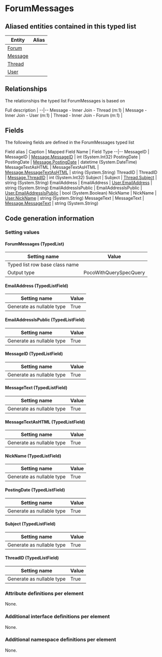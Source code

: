 ﻿ForumMessages
================

## Aliased entities contained in this typed list

Entity | Alias
--|--
[Forum](../../_DefaultGroup/Entities/Forum.htm) | 
[Message](../../_DefaultGroup/Entities/Message.htm) | 
[Thread](../../_DefaultGroup/Entities/Thread.htm) | 
[User](../../_DefaultGroup/Entities/User.htm) | 


## Relationships

The relationships the typed list ForumMessages is based on

Full description | 
--|--
Message - Inner Join - Thread (m:1) |
Message - Inner Join - User (m:1) |
Thread - Inner Join - Forum (m:1) |

## Fields

The following fields are defined in the ForumMessages typed list

Field alias | Caption | Mapped Field Name | Field Type
--|--
MessageID | MessageID | [Message.MessageID](../../_DefaultGroup/Entities/Message.htm#fields) | int (System.Int32)
PostingDate | PostingDate | [Message.PostingDate](../../_DefaultGroup/Entities/Message.htm#fields) | datetime (System.DateTime)
MessageTextAsHTML | MessageTextAsHTML | [Message.MessageTextAsHTML](../../_DefaultGroup/Entities/Message.htm#fields) | string (System.String)
ThreadID | ThreadID | [Message.ThreadID](../../_DefaultGroup/Entities/Message.htm#fields) | int (System.Int32)
Subject | Subject | [Thread.Subject](../../_DefaultGroup/Entities/Thread.htm#fields) | string (System.String)
EmailAddress | EmailAddress | [User.EmailAddress](../../_DefaultGroup/Entities/User.htm#fields) | string (System.String)
EmailAddressIsPublic | EmailAddressIsPublic | [User.EmailAddressIsPublic](../../_DefaultGroup/Entities/User.htm#fields) | bool (System.Boolean)
NickName | NickName | [User.NickName](../../_DefaultGroup/Entities/User.htm#fields) | string (System.String)
MessageText | MessageText | [Message.MessageText](../../_DefaultGroup/Entities/Message.htm#fields) | string (System.String)

## Code generation information

### Setting values
#### ForumMessages (TypedList)
Setting name | Value
--|--
Typed list row base class name | 
Output type | PocoWithQuerySpecQuery

#### EmailAddress (TypedListField)
Setting name | Value
--|--
Generate as nullable type | True

#### EmailAddressIsPublic (TypedListField)
Setting name | Value
--|--
Generate as nullable type | True

#### MessageID (TypedListField)
Setting name | Value
--|--
Generate as nullable type | True

#### MessageText (TypedListField)
Setting name | Value
--|--
Generate as nullable type | True

#### MessageTextAsHTML (TypedListField)
Setting name | Value
--|--
Generate as nullable type | True

#### NickName (TypedListField)
Setting name | Value
--|--
Generate as nullable type | True

#### PostingDate (TypedListField)
Setting name | Value
--|--
Generate as nullable type | True

#### Subject (TypedListField)
Setting name | Value
--|--
Generate as nullable type | True

#### ThreadID (TypedListField)
Setting name | Value
--|--
Generate as nullable type | True

### Attribute definitions per element

None.

### Additional interface definitions per element

None.

### Additional namespace definitions per element

None.
